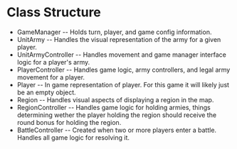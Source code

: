 # Class Structure

- GameManager -- Holds turn, player, and game config information.
- UnitArmy -- Handles the visual representation of the army for a given player.
- UnitArmyController -- Handles movement and game manager interface logic for a player's army.
- PlayerController -- Handles game logic, army controllers, and legal army movement for a player.
- Player -- In game representation of player. For this game it will likely just be an empty object.
- Region -- Handles visual aspects of displaying a region in the map.
- RegionController -- Handles game logic for holding armies, things determining wether the player holding the region should receive the round bonus for holding the region.
- BattleController -- Created when two or more players enter a battle. Handles all game logic for resolving it.
